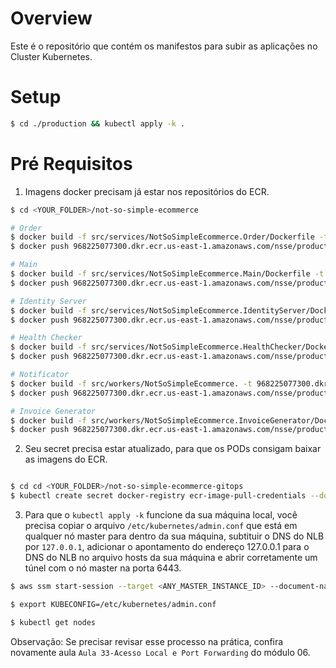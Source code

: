 # Overview
Este é o repositório que contém os manifestos  para subir as aplicações no Cluster Kubernetes.

# Setup
```bash
$ cd ./production && kubectl apply -k .
```

# Pré Requisitos
1. Imagens docker precisam já estar nos repositórios do ECR.

```bash
$ cd <YOUR_FOLDER>/not-so-simple-ecommerce

# Order
$ docker build -f src/services/NotSoSimpleEcommerce.Order/Dockerfile -t 968225077300.dkr.ecr.us-east-1.amazonaws.com/nsse/production/order .
$ docker push 968225077300.dkr.ecr.us-east-1.amazonaws.com/nsse/production/order

# Main
$ docker build -f src/services/NotSoSimpleEcommerce.Main/Dockerfile -t 968225077300.dkr.ecr.us-east-1.amazonaws.com/nsse/production/main .
$ docker push 968225077300.dkr.ecr.us-east-1.amazonaws.com/nsse/production/main

# Identity Server
$ docker build -f src/services/NotSoSimpleEcommerce.IdentityServer/Dockerfile -t 968225077300.dkr.ecr.us-east-1.amazonaws.com/nsse/production/identity-server .
$ docker push 968225077300.dkr.ecr.us-east-1.amazonaws.com/nsse/production/identity-server

# Health Checker
$ docker build -f src/services/NotSoSimpleEcommerce.HealthChecker/Dockerfile -t 968225077300.dkr.ecr.us-east-1.amazonaws.com/nsse/production/health-checker .
$ docker push 968225077300.dkr.ecr.us-east-1.amazonaws.com/nsse/production/health-checker

# Notificator
$ docker build -f src/workers/NotSoSimpleEcommerce. -t 968225077300.dkr.ecr.us-east-1.amazonaws.com/nsse/production/notificator .
$ docker push 968225077300.dkr.ecr.us-east-1.amazonaws.com/nsse/production/notificator

# Invoice Generator
$ docker build -f src/workers/NotSoSimpleEcommerce.InvoiceGenerator/Dockerfile -t 968225077300.dkr.ecr.us-east-1.amazonaws.com/nsse/production/invoice-generator .
$ docker push 968225077300.dkr.ecr.us-east-1.amazonaws.com/nsse/production/invoice-generator
```
2. Seu secret precisa estar atualizado, para que os PODs consigam baixar as imagens do ECR.

```bash

$ cd cd <YOUR_FOLDER>/not-so-simple-ecommerce-gitops
$ kubectl create secret docker-registry ecr-image-pull-credentials --docker-username=AWS --docker-password=$(aws ecr get-login-password --region us-east-1) --docker-server=968225077300.dkr.ecr.us-east-1.amazonaws.com --dry-run=client -o yaml > production/secrets/ecr-image-pull-credentials.yml
```

3. Para que o  `kubectl apply -k` funcione da sua máquina local, você precisa copiar o arquivo `/etc/kubernetes/admin.conf` que está em qualquer nó master para dentro da sua máquina, subtituir o DNS do NLB por `127.0.0.1`, adicionar o apontamento do endereço 127.0.0.1 para o DNS do NLB no arquivo hosts da sua máquina e abrir corretamente um túnel com o nó master na porta 6443. 

```bash
$ aws ssm start-session --target <ANY_MASTER_INSTANCE_ID> --document-name AWS-StartPortForwardingSession  --parameters 'portNumber=6443,localPortNumber=6443'

$ export KUBECONFIG=/etc/kubernetes/admin.conf

$ kubectl get nodes
```

Observação: Se precisar revisar esse processo na prática, confira novamente aula `Aula 33-Acesso Local e Port Forwarding` do módulo 06.